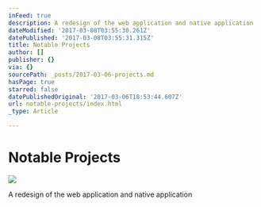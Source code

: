 ```yaml
---
inFeed: true
description: A redesign of the web application and native application
dateModified: '2017-03-08T03:55:30.261Z'
datePublished: '2017-03-08T03:55:31.315Z'
title: Notable Projects
author: []
publisher: {}
via: {}
sourcePath: _posts/2017-03-06-projects.md
hasPage: true
starred: false
datePublishedOriginal: '2017-03-06T18:53:44.607Z'
url: notable-projects/index.html
_type: Article

---
```

# Notable Projects
![](https://the-grid-user-content.s3-us-west-2.amazonaws.com/2a4287f1-11d8-4e3e-bf1a-58c3787da638.png)

A redesign of the web application and native application
